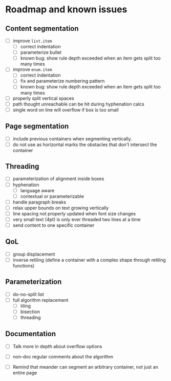 # Roadmap and known issues

## Content segmentation
- [ ] improve `list.item`
  - [ ] correct indentation
  - [ ] parameterize bullet
  - [ ] known bug: show rule depth exceeded when an item gets split too many times
- [ ] improve `enum.item`
  - [ ] correct indentation
  - [ ] fix and parameterize numbering pattern
  - [ ] known bug: show rule depth exceeded when an item gets split too many times
- [ ] properly split vertical spaces
- [ ] path thought unreachable can be hit during hyphenation calcs
- [ ] single word on line will overflow if box is too small

## Page segmentation
- [ ] include previous containers when segmenting vertically.
- [ ] do not use as horizontal marks the obstacles that don't intersect the container

## Threading
- [ ] parameterization of alignment inside boxes
- [ ] hyphenation
  - [ ] language aware
  - [ ] contextual or parameterizable
- [ ] handle paragraph breaks
- [ ] relax upper bounds on text growing vertically
- [ ] line spacing not properly updated when font size changes
- [ ] very small text (4pt) is only ever threaded two lines at a time
- [ ] send content to one specific container

## QoL

- [ ] group displacement
- [ ] inverse retiling (define a container with a complex shape through retiling functions)

## Parameterization

- [ ] do-no-split list
- [ ] full algorithm replacement
  - [ ] tiling
  - [ ] bisection
  - [ ] threading

## Documentation

- [ ] Talk more in depth about overflow options
- [ ] non-doc regular comments about the algorithm
- [ ] Remind that meander can segment an arbitrary container, not just an entire page

